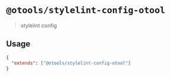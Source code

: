# `@otools/stylelint-config-otool`

> stylelint config

## Usage

```json
{
  "extends": ["@otools/stylelint-config-otool"]
}
```
